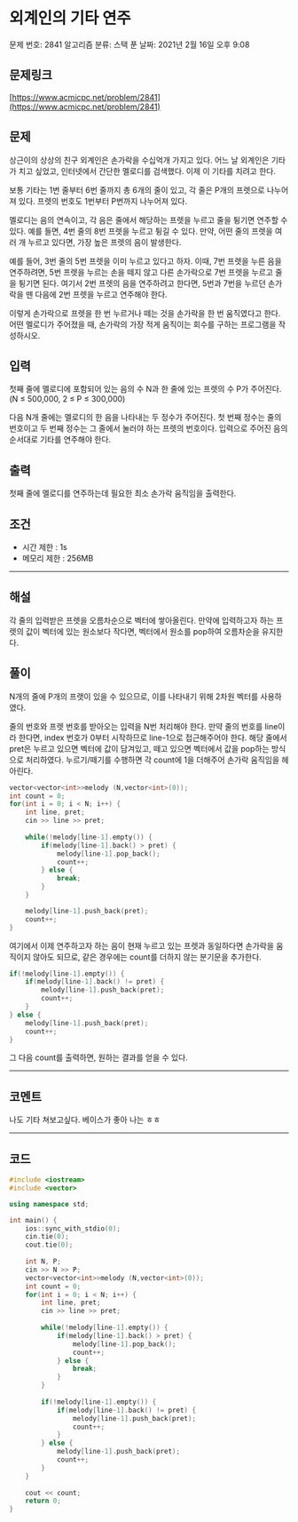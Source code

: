 # 외계인의 기타 연주

문제 번호: 2841
알고리즘 분류: 스택
푼 날짜: 2021년 2월 16일 오후 9:08

## 문제링크

[https://www.acmicpc.net/problem/2841](https://www.acmicpc.net/problem/2841)

## 문제

상근이의 상상의 친구 외계인은 손가락을 수십억개 가지고 있다. 어느 날 외계인은 기타가 치고 싶었고, 인터넷에서 간단한 멜로디를 검색했다. 이제 이 기타를 치려고 한다.

보통 기타는 1번 줄부터 6번 줄까지 총 6개의 줄이 있고, 각 줄은 P개의 프렛으로 나누어져 있다. 프렛의 번호도 1번부터 P번까지 나누어져 있다.

멜로디는 음의 연속이고, 각 음은 줄에서 해당하는 프렛을 누르고 줄을 튕기면 연주할 수 있다. 예를 들면, 4번 줄의 8번 프렛을 누르고 튕길 수 있다. 만약, 어떤 줄의 프렛을 여러 개 누르고 있다면, 가장 높은 프렛의 음이 발생한다.

예를 들어, 3번 줄의 5번 프렛을 이미 누르고 있다고 하자. 이때, 7번 프렛을 누른 음을 연주하려면, 5번 프렛을 누르는 손을 떼지 않고 다른 손가락으로 7번 프렛을 누르고 줄을 튕기면 된다. 여기서 2번 프렛의 음을 연주하려고 한다면, 5번과 7번을 누르던 손가락을 뗀 다음에 2번 프렛을 누르고 연주해야 한다.

이렇게 손가락으로 프렛을 한 번 누르거나 떼는 것을 손가락을 한 번 움직였다고 한다. 어떤 멜로디가 주어졌을 때, 손가락의 가장 적게 움직이는 회수를 구하는 프로그램을 작성하시오.

## 입력

첫째 줄에 멜로디에 포함되어 있는 음의 수 N과 한 줄에 있는 프렛의 수 P가 주어진다. (N ≤ 500,000, 2 ≤ P ≤ 300,000)

다음 N개 줄에는 멜로디의 한 음을 나타내는 두 정수가 주어진다. 첫 번째 정수는 줄의 번호이고 두 번째 정수는 그 줄에서 눌러야 하는 프렛의 번호이다. 입력으로 주어진 음의 순서대로 기타를 연주해야 한다.

## 출력

첫째 줄에 멜로디를 연주하는데 필요한 최소 손가락 움직임을 출력한다.

## 조건

- 시간 제한 : 1s
- 메모리 제한 : 256MB

---

## 해설

각 줄의 입력받은 프렛을 오름차순으로 벡터에 쌓아올린다. 만약에 입력하고자 하는 프렛의 값이 벡터에 있는 원소보다 작다면, 벡터에서 원소를 pop하여 오름차순을 유지한다.

## 풀이

N개의 줄에 P개의 프랫이 있을 수 있으므로, 이를 나타내기 위해 2차원 벡터를 사용하였다. 

줄의 번호와 프렛 번호를 받아오는 입력을 N번 처리해야 한다. 만약 줄의 번호를 line이라 한다면, index 번호가 0부터 시작하므로 line-1으로 접근해주어야 한다. 해당 줄에서 pret은 누르고 있으면 벡터에 값이 담겨있고, 떼고 있으면 벡터에서 값을 pop하는 방식으로 처리하였다. 누르기/떼기를 수행하면 각 count에 1을 더해주어 손가락 움직임을 헤아린다.

```cpp
vector<vector<int>>melody (N,vector<int>(0));
int count = 0;
for(int i = 0; i < N; i++) {
    int line, pret;
    cin >> line >> pret;
    
    while(!melody[line-1].empty()) {
        if(melody[line-1].back() > pret) {
            melody[line-1].pop_back();
            count++;
        } else {
            break;
        }
    }

    melody[line-1].push_back(pret);
    count++;
}
```

여기에서 이제 연주하고자 하는 음이 현재 누르고 있는 프렛과 동일하다면 손가락을 움직이지 않아도 되므로, 같은 경우에는 count를 더하지 않는 분기문을 추가한다.

```cpp
if(!melody[line-1].empty()) {
    if(melody[line-1].back() != pret) {
        melody[line-1].push_back(pret);
        count++;
    }
} else {
    melody[line-1].push_back(pret);
    count++;
}
```

그 다음 count를 출력하면, 원하는 결과를 얻을 수 있다. 

---

## 코멘트

나도 기타 쳐보고싶다. 베이스가 좋아 나는 ㅎㅎ

---

## 코드

```cpp
#include <iostream>
#include <vector>

using namespace std;

int main() {
    ios::sync_with_stdio(0);
    cin.tie(0);
    cout.tie(0);
    
    int N, P;
    cin >> N >> P;
    vector<vector<int>>melody (N,vector<int>(0));
    int count = 0;
    for(int i = 0; i < N; i++) {
        int line, pret;
        cin >> line >> pret;
        
        while(!melody[line-1].empty()) {
            if(melody[line-1].back() > pret) {
                melody[line-1].pop_back();
                count++;
            } else {
                break;
            }
        }
        
        if(!melody[line-1].empty()) {
            if(melody[line-1].back() != pret) {
                melody[line-1].push_back(pret);
                count++;
            }
        } else {
            melody[line-1].push_back(pret);
            count++;
        }
    }
    
    cout << count;
    return 0;
}
```
